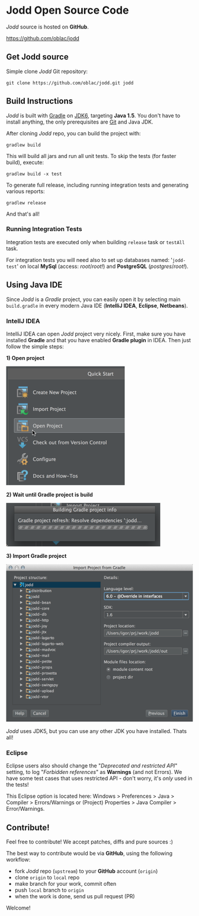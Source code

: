 # Jodd Open Source Code

*Jodd* source is hosted on **GitHub**.

<div class="download"><a href="https://github.com/oblac/jodd"> https://github.com/oblac/jodd</a></div>

## Get Jodd source

Simple clone *Jodd* Git repository:

	git clone https://github.com/oblac/jodd.git jodd

## Build Instructions

*Jodd* is built with [Gradle](http://gradle.org) on [JDK6](http://www.oracle.com/technetwork/java/javasebusiness/downloads/java-archive-downloads-javase6-419409.html), targeting **Java 1.5**. You don't have to install anything, the only prerequisites are [Git](http://help.github.com/set-up-git-redirect) and Java JDK.

After cloning *Jodd* repo, you can build the project with:

	gradlew build

This will build all jars and run all unit tests. To skip the tests (for faster build), execute:

	gradlew build -x test

To generate full release, including running integration tests and generating various reports:

	gradlew release

And that's all!

### Running Integration Tests

Integration tests are executed only when building `release` task or `testAll` task.

For integration tests you will need also to set up databases named: '`jodd-test`' on local **MySql** (access: _root_/_root!_) and **PostgreSQL** (_postgres_/_root!_).

## Using Java IDE

Since *Jodd* is a *Gradle* project, you can easily open it by selecting main `build.gradle` in
every modern Java IDE (**IntelliJ IDEA**, **Eclipse**, **Netbeans**).

### IntellJ IDEA

IntelliJ IDEA can open *Jodd* project very nicely. First, make sure you have
installed **Gradle** and that you have enabled **Gradle plugin** in IDEA.
Then just follow the simple steps:

**1) Open project**

![open project](gfx/source-1-open-project.png)

**2) Wait until Gradle project is build**

![build source](gfx/source-2-building.png)

**3) Import Gradle project**

![import project](gfx/source-3-import-project.png)

*Jodd* uses JDK5, but you can use any other JDK you have installed. Thats all!


### Eclipse

Eclipse users also should change the "_Deprecated and restricted API_" setting, to log "_Forbidden references_" as **Warnings** (and not Errors). We have some test cases that uses restricted API - don't worry, it's _only_ used in the tests!

This Eclipse option is located here: Windows > Preferences > Java > Compiler > Errors/Warnings or (Project) Properties > Java Compiler > Error/Warnings.


## Contribute!

Feel free to contribute! We accept patches, diffs and pure sources :)

The best way to contribute would be via **GitHub**, using the following workflow:

+ fork *Jodd* repo (<code>upstream</code>) to your **GitHub** account (`origin`)
+ clone `origin` to `local` repo
+ make branch for your work, commit often
+ push `local` branch to `origin`
+ when the work is done, send us pull request (PR)

Welcome!